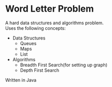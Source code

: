 # Word Letter Problem
  A hard data structures and algorithms problem.  
  Uses the following concepts:
  - Data Structures
    - Queues
    - Maps
    - List
  - Algorithms
    - Breadth First Search(for setting up graph)
    - Depth First Search
  
  Written in Java
